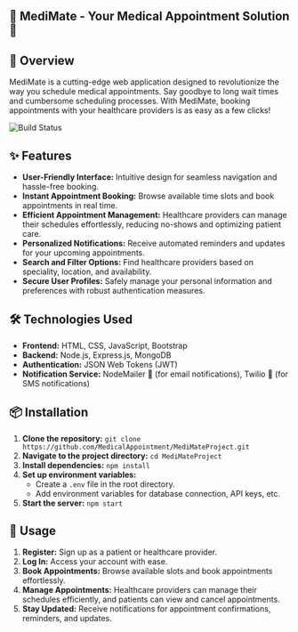 ## 🏥 MediMate - Your Medical Appointment Solution 📅

## 🚀 Overview
MediMate is a cutting-edge web application designed to revolutionize the way you schedule medical appointments. Say goodbye to long wait times and cumbersome scheduling processes. With MediMate, booking appointments with your healthcare providers is as easy as a few clicks!

![Build Status](https://github.com/MediMateBooking/MediMateProject/actions/workflows/ci.yml/badge.svg)


## ✨ Features
- **User-Friendly Interface:** Intuitive design for seamless navigation and hassle-free booking.
- **Instant Appointment Booking:** Browse available time slots and book appointments in real time.
- **Efficient Appointment Management:** Healthcare providers can manage their schedules effortlessly, reducing no-shows and optimizing patient care.
- **Personalized Notifications:** Receive automated reminders and updates for your upcoming appointments.
- **Search and Filter Options:** Find healthcare providers based on speciality, location, and availability.
- **Secure User Profiles:** Safely manage your personal information and preferences with robust authentication measures.

## 🛠️ Technologies Used
- **Frontend:** HTML, CSS, JavaScript, Bootstrap
- **Backend:** Node.js, Express.js, MongoDB
- **Authentication:** JSON Web Tokens (JWT)
- **Notification Service:** NodeMailer 📧 (for email notifications), Twilio 📱 (for SMS notifications)

## 📦 Installation
1. **Clone the repository:** `git clone https://github.com/MedicalAppointment/MediMateProject.git` 
2. **Navigate to the project directory:** `cd MediMateProject`
3. **Install dependencies:** `npm install`
4. **Set up environment variables:**
   - Create a `.env` file in the root directory.
   - Add environment variables for database connection, API keys, etc.
5. **Start the server:** `npm start`

## 🚀 Usage
1. **Register:** Sign up as a patient or healthcare provider.
2. **Log In:** Access your account with ease.
3. **Book Appointments:** Browse available slots and book appointments effortlessly.
4. **Manage Appointments:** Healthcare providers can manage their schedules efficiently, and patients can view and cancel appointments.
5. **Stay Updated:** Receive notifications for appointment confirmations, reminders, and updates.
